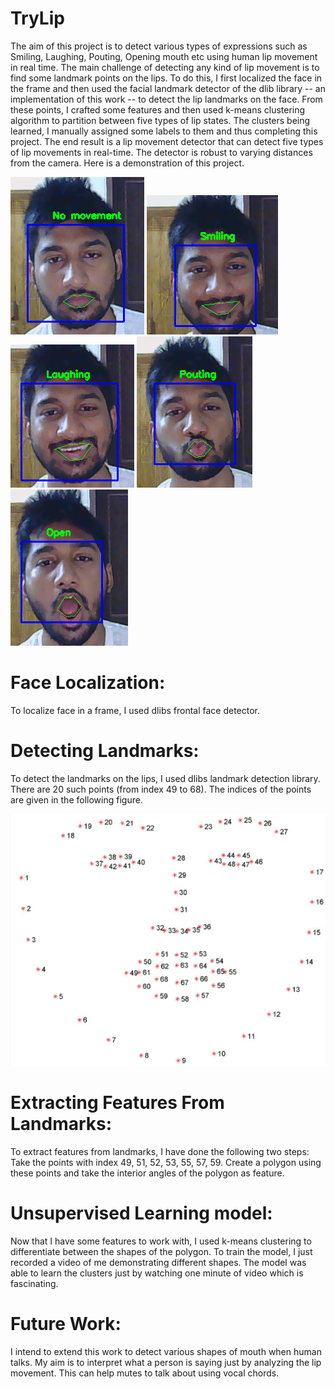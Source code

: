 # TryLip
The aim of this project is to detect various types of expressions such as Smiling, Laughing, Pouting, Opening mouth etc using human lip movement in real time.
The main challenge of detecting any kind of lip movement is to find some landmark points on the lips. To do this, I first 
localized the face in the frame and then used the facial landmark detector of the dlib library -- an implementation of this 
work -- to detect the lip landmarks on the face. From these points, I crafted some features and then used k-means clustering 
algorithm to partition between five types of lip states. The clusters being learned, I manually assigned some labels to them and thus completing this project. The end result is a lip movement detector that can detect five types of lip movements in real-time.
The detector is robust to varying distances from the camera. Here is a demonstration of this project.

![No Movement](No_movement.png?raw=true "No Movement") 
![Smiling](Smiling.png?raw=true "Smiling")
![Laughing](Lauging.png?raw=true "Laughing")
![Pouting](Pouting.png?raw=true "Pouting")
![Opening](Open.png?raw=true "Opening")

# Face Localization:
To localize face in a frame, I used dlibs frontal face detector.


# Detecting Landmarks:
To detect the landmarks on the lips, I used dlibs landmark detection library. There are 20 such points (from index 49 to 68). The indices of the points are given in the following figure.

![Landmark](Landmarks.png?raw=true "Visualizing each of the 68 facial coordinate points from the iBUG 300-W dataset ")

# Extracting Features From Landmarks:
To extract features from landmarks, I have done the following two steps:
Take the points with index 49,  51, 52, 53, 55, 57, 59.
Create a polygon using these points and take the interior angles of the polygon as feature.

# Unsupervised Learning model:
Now that I have some features to work with, I used k-means clustering to differentiate between the shapes of the polygon. To train the model, I just recorded a video of me demonstrating different shapes. The model was able to learn the clusters just by watching one minute of video which is fascinating.

# Future Work:
I intend to extend this work to detect various shapes of mouth when human talks. My aim is to interpret what a person is saying just by analyzing the lip movement. This can help mutes to talk about using vocal chords.
